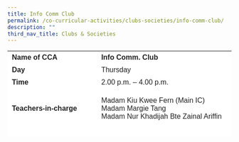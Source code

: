 ```yaml
---
title: Info Comm Club
permalink: /co-curricular-activities/clubs-societies/info-comm-club/
description: ""
third_nav_title: Clubs & Societies
---
```

<table border="0" style="box-sizing: inherit; border-collapse: collapse; border-spacing: 0px; max-width: 100%; color: rgb(34, 34, 34); font-family: &quot;Source Sans Pro&quot;, sans-serif; font-size: 16px; font-style: normal; font-variant-ligatures: normal; font-variant-caps: normal; font-weight: 400; letter-spacing: normal; orphans: 2; text-align: start; text-transform: none; white-space: normal; widows: 2; word-spacing: 0px; -webkit-text-stroke-width: 0px; background-color: rgb(255, 255, 255); text-decoration-thickness: initial; text-decoration-style: initial; text-decoration-color: initial; height: 193px; width: 792.225px;"><tbody style="box-sizing: inherit;"><tr style="box-sizing: inherit; background: rgb(255, 255, 255); height: 24px;"><td style="box-sizing: inherit; padding: 5px 10px; width: 288.837px; height: 24px;"><strong style="box-sizing: inherit; font-weight: 700;">Name of CCA</strong></td><td style="box-sizing: inherit; padding: 5px 10px; width: 502.388px; height: 24px;"><strong style="box-sizing: inherit; font-weight: 700;">Info Comm. Club</strong></td></tr><tr style="box-sizing: inherit; background: rgb(255, 255, 255); height: 24px;"><td style="box-sizing: inherit; padding: 5px 10px; width: 288.837px; height: 24px;"><strong style="box-sizing: inherit; font-weight: 700;">Day</strong></td><td style="box-sizing: inherit; padding: 5px 10px; width: 502.388px; height: 24px;">Thursday</td></tr><tr style="box-sizing: inherit; background: rgb(255, 255, 255); height: 24px;"><td style="box-sizing: inherit; padding: 5px 10px; width: 288.837px; height: 24px;"><strong style="box-sizing: inherit; font-weight: 700;">Time</strong></td><td style="box-sizing: inherit; padding: 5px 10px; width: 502.388px; height: 24px;">2.00 p.m. – 4.00 p.m.</td></tr><tr style="box-sizing: inherit; background: rgb(255, 255, 255); height: 89px;"><td style="box-sizing: inherit; padding: 5px 10px; width: 288.837px; height: 89px;"><strong style="box-sizing: inherit; font-weight: 700;">Teachers-in-charge</strong></td><td style="box-sizing: inherit; padding: 5px 10px; width: 502.388px; height: 89px;">Madam Kiu Kwee Fern (Main IC)<br>Madam Margie Tang<br>Madam Nur Khadijah Bte Zainal Ariffin</td></tr><tr style="box-sizing: inherit; background: rgb(255, 255, 255); height: 37px;"></tr><tr style="box-sizing: inherit; background: rgb(255, 255, 255); height: 336px;"><td colspan="2" style="box-sizing: inherit; padding: 5px 10px; width: 791.225px; height: 336px;">
<p style="box-sizing: inherit; font-size: 1em;">Students who shows interest and talent in photography, filming and handling PA equipment are given opportunity to develop their skills and exposed through training programmes and courses. Media Club also provides media support for events both in and out of school.</p>
<p style="box-sizing: inherit; font-size: 1em;">
Such programmes include, Kudo game coding, photography skills, web designing skills, research as well as presentation skills. Students are trained in various PA equipment and equipped with the necessary disposition and skills to communicate their ideas through various mediums.</p>
<p style="box-sizing: inherit; font-size: 1em;">
Students learn how to cooperate in a team as well as being efficient and productive to complete their assigned roles. They also learn to appreciate the amount of effort and the perseverance programmers need in developing games. Through Media Club, we hope to expand student’s creativity and innovative spirit. Students will learn to explore the benefits of communicating through traditional and new media. </p></tbody><table>